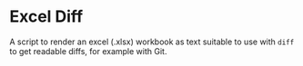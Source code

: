 Excel Diff
==========

A script to render an excel (.xlsx) workbook as text 
suitable to use with `diff` to get readable diffs, for example 
with Git.



